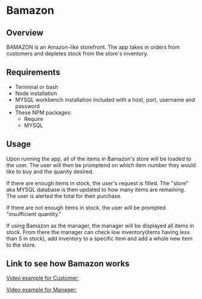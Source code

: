# Bamazon

## Overview
BAMAZON is an Amazon-like storefront. The app takes in orders from customers and depletes stock from the store's inventory. 

<!-- As a bonus task, you can program your app to track product sales across your store's departments and then provide a summary of the highest-grossing departments in the store. -->


## Requirements 
* Teriminal or bash
* Node installation
* MYSQL workbench installation included with a host, port, username and password
* These NPM packages:
  * Require
  * MYSQL



## Usage
Upon running the app, all of the items in Bamazon's store will be loaded to the user. The user will then be promptend on which item number they would like to buy and the quanity desired.

If there are enough items in stock, the user's request is filled. The "store" aka MYSQL database is then updated to how many items are remaining. The user is alerted the total for their purchase.

If there are not enough items in stock, the user will be prompted "insufficient quantity."

If using Bamazon as the manager, the manager will be displayed all items in stock. From there the manager can check low inventory(items having less than 5 in stock), add inventory to a specific item and add a whole new item to the store. 

## Link to see how Bamazon works
[Video example for Customer: ](https://drive.google.com/file/d/1wwhzaKQgP3x3hP3ivhRGJ0RbdqNwiHGn/view)

[Video example for Manager: ](https://drive.google.com/file/d/15jB-hW8twaMaVKS8SCcunWNFFWyEWVUU/view)

